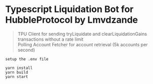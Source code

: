 # Typescript Liquidation Bot for HubbleProtocol by Lmvdzande


> TPU Client for sending tryLiquidate and clearLiquidationGains transactions without a rate limit  
> Polling Account Fetcher for account retrieval (5k accounts per second)  

```
setup the .env file
```

```
yarn install
yarn build
yarn start
```
